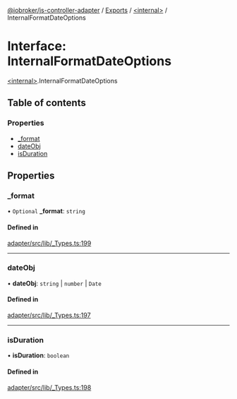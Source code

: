 [@iobroker/js-controller-adapter](../README.md) / [Exports](../modules.md) / [\<internal\>](../modules/internal_.md) / InternalFormatDateOptions

# Interface: InternalFormatDateOptions

[\<internal\>](../modules/internal_.md).InternalFormatDateOptions

## Table of contents

### Properties

- [\_format](internal_.InternalFormatDateOptions.md#_format)
- [dateObj](internal_.InternalFormatDateOptions.md#dateobj)
- [isDuration](internal_.InternalFormatDateOptions.md#isduration)

## Properties

### \_format

• `Optional` **\_format**: `string`

#### Defined in

[adapter/src/lib/_Types.ts:199](https://github.com/ioBroker/ioBroker.js-controller/blob/b57a294042de33ec1626f5f0a84b06bb80ba1327/packages/adapter/src/lib/_Types.ts#L199)

___

### dateObj

• **dateObj**: `string` \| `number` \| `Date`

#### Defined in

[adapter/src/lib/_Types.ts:197](https://github.com/ioBroker/ioBroker.js-controller/blob/b57a294042de33ec1626f5f0a84b06bb80ba1327/packages/adapter/src/lib/_Types.ts#L197)

___

### isDuration

• **isDuration**: `boolean`

#### Defined in

[adapter/src/lib/_Types.ts:198](https://github.com/ioBroker/ioBroker.js-controller/blob/b57a294042de33ec1626f5f0a84b06bb80ba1327/packages/adapter/src/lib/_Types.ts#L198)
